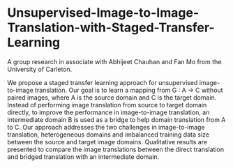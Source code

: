 # Unsupervised-Image-to-Image-Translation-with-Staged-Transfer-Learning
A group research in associate with Abhijeet Chauhan and Fan Mo from the University of Carleton.

We propose a staged transfer learning approach for unsupervised image-to-image translation. Our goal is to learn a mapping from G : A → C without paired images, where A is the source domain and C is the target domain. Instead of performing image translation from source to target domain directly, to improve the performance in image-to-image translation, an intermediate domain B is used as a bridge to help domain translation from A to C. Our approach addresses the two challenges in image-to-image translation, heterogeneous domains and imbalanced training data size between the source and target image domains. Qualitative results are presented to compare the image translations between the direct translation and bridged translation with an intermediate domain.

